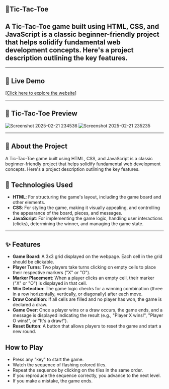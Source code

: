 ## 🌟Tic-Tac-Toe 

## A Tic-Tac-Toe game built using HTML, CSS, and JavaScript is a classic beginner-friendly project that helps solidify fundamental web development concepts. Here's a project description outlining the key features.
---


## 🔗 Live Demo  
[[Click here to explore the website](https://tic-tac-toe-java-script-mini-project.vercel.app/)] 

---
## 🚀 Tic-Tac-Toe Preview 

![Screenshot 2025-02-21 234536](https://github.com/user-attachments/assets/60869617-efbe-4139-ab6c-e78815cae849)
![Screenshot 2025-02-21 235235](https://github.com/user-attachments/assets/6ac1d0e6-35a7-47c7-9a49-455444395a7a)



---
## 📜 About the Project  
 A Tic-Tac-Toe game built using HTML, CSS, and JavaScript is a classic beginner-friendly project that helps solidify fundamental web development concepts. Here's a project description outlining the key features.

## 🚀 Technologies Used  
- **HTML**: For structuring the game's layout, including the game board and other elements.
- **CSS**: For styling the game, making it visually appealing, and controlling the appearance of the board, pieces, and messages.
- **JavaScript**: For implementing the game logic, handling user interactions (clicks), determining the winner, and managing the game state.

---

## ✨ Features  
- **Game Board**: A 3x3 grid displayed on the webpage.  Each cell in the grid should be clickable.
- **Player Turns**: Two players take turns clicking on empty cells to place their respective markers ("X" or "O").
- **Marker Placement**: When a player clicks an empty cell, their marker ("X" or "O") is displayed in that cell.
- **Win Detection**: The game logic checks for a winning combination (three in a row horizontally, vertically, or diagonally) after each move.
- **Draw Condition**: If all cells are filled and no player has won, the game is declared a draw.
- **Game Over**: Once a player wins or a draw occurs, the game ends, and a message is displayed indicating the result (e.g., "Player X wins!", "Player O wins!", or "It's a draw!").
- **Reset Button**: A button that allows players to reset the game and start a new round.

##  How to Play
- Press any "key" to start the game.
- Watch the sequence of flashing colored tiles.
- Repeat the sequence by clicking on the tiles in the same order.
- If you reproduce the sequence correctly, you advance to the next level.
- If you make a mistake, the game ends.
